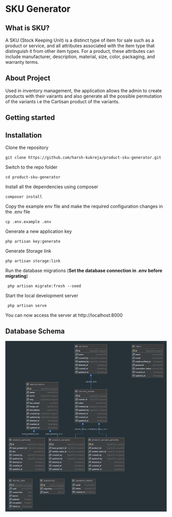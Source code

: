 # SKU Generator

## What is SKU?
A SKU (Stock Keeping Unit) is a distinct type of item for sale such as a product or service, and all attributes
  associated with the item type that distinguish it from other item types. For a product, these attributes can include manufacturer, description, material, size, color, packaging, and warranty terms. 

## About Project
Used in inventory management, the application allows the admin to create products with their vairants and also
 generate all the possible permutation of the variants i.e the Cartisan product of the variants.

## Getting started

## Installation

Clone the repository

    git clone https://github.com/harsh-kukreja/product-sku-generator.git

Switch to the repo folder

    cd product-sku-generator

Install all the dependencies using composer

    composer install

Copy the example env file and make the required configuration changes in the .env file

    cp .env.example .env

Generate a new application key

    php artisan key:generate

Generate Storage link

    php artisan storage:link
    
 Run the database migrations (**Set the database connection in .env before migrating**)
 
     php artisan migrate:fresh --seed
 
 Start the local development server
 
     php artisan serve
 
 You can now access the server at http://localhost:8000
 
 
## Database Schema
![alt text](square_off_assignment_schema.png)
